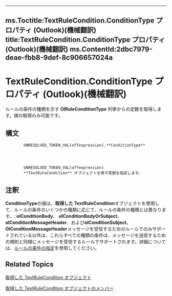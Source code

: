 

---
ms.Toctitle:TextRuleCondition.ConditionType プロパティ (Outlook)(機械翻訳)
title:TextRuleCondition.ConditionType プロパティ (Outlook)(機械翻訳)
ms.ContentId:2dbc7979-deae-fbb8-9def-8c906657024a
---
# TextRuleCondition.ConditionType プロパティ (Outlook)(機械翻訳)




ルールの条件の種類を示す **OlRuleConditionType** 列挙からの定数を取得します。値の取得のみ可能です。

## 構文

            UNRESOLVED_TOKEN_VAL(offexpression).**ConditionType**




            UNRESOLVED_TOKEN_VAL(offexpression)
            **TextRuleCondition** オブジェクトを表す変数を指定します。



## 注釈
**ConditionType**の値は、**取得した TextRuleCondition**オブジェクトを使用して、ルールの条件のいくつかの種類に応じて、ルールの条件の種類とは異なります。: **olConditionBody**、 **olConditionBodyOrSubject**、 **olConditionMessageHeader**、および**olConditionSubject**。**OlConditionMessageHeader**メッセージを受信するためのルールでのみサポートされている以外は、これらすべての種類の条件は、メッセージを送信するための規則と同様にメッセージを受信するルールでサポートされます。詳細については、[ルールの条件の指定](812c131a-fe23-1b8b-5e2d-9459d7102630.md)を参照してください。



## Related Topics

[取得した TextRuleCondition オブジェクト](87e9ca00-7577-02c2-fb6f-a5dc2054ad8b.md)

[取得した TextRuleCondition オブジェクトのメンバー](8430e335-3067-95b7-40dd-2bc5df5ee0fe.md)




